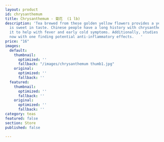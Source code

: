 ```yaml
---
layout: product
id: chrysanthemum
title: Chrysanthemum - 菊花  (1 lb)
description: 'Tea brewed from these golden yellow flowers provides a yellow brew that
  is sweet in taste. Chinese people have a long history with chrysanthemum, drinking
  it to help with fever and early cold symptoms. Additionally, studies are being conducted
  now with one finding potential anti-inflammatory effects.   '
price: "16"
images:
  default:
    thumbnail:
      optimized: ''
      fallback: "/images/chrysanthemum thumb1.jpg"
    original:
      optimized: ''
      fallback: ''
  featured:
    thumbnail:
      optimized: ''
      fallback: ''
    original:
      optimized: ''
      fallback: ''
category: teas
featured: false
section: Store
published: false

---
```

